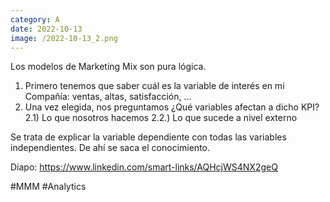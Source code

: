 ```yaml
--- 
category: A 
date: 2022-10-13 
image: /2022-10-13_2.png 
--- 
```


Los modelos de Marketing Mix son pura lógica. 

1) Primero tenemos que saber cuál es la variable de interés en mi Compañía: ventas, altas, satisfacción, ...
2) Una vez elegida, nos preguntamos ¿Qué variables afectan a dicho KPI?
   2.1) Lo que nosotros hacemos
   2.2.) Lo que sucede a nivel externo

Se trata de explicar la variable dependiente con todas las variables independientes. De ahí se saca el conocimiento. 

Diapo: https://www.linkedin.com/smart-links/AQHcjWS4NX2geQ

#MMM #Analytics